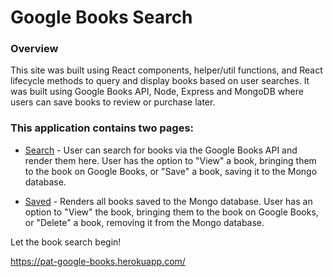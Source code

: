 # Google Books Search

### Overview

This site was built using React components, helper/util functions, and React lifecycle methods to query and display books based on user searches. It was built using Google Books API, Node, Express and MongoDB where users can save books to review or purchase later.


### This application contains two pages:

  * [Search](Search.png) - User can search for books via the Google Books API and render them here. User has the option to "View" a book, bringing them to the book on Google Books, or "Save" a book, saving it to the Mongo database.

  * [Saved](Saved.png) - Renders all books saved to the Mongo database. User has an option to "View" the book, bringing them to the book on Google Books, or "Delete" a book, removing it from the Mongo database.


Let the book search begin!

https://pat-google-books.herokuapp.com/
